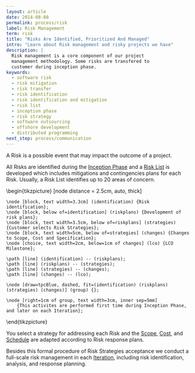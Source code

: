 ```yaml
---
layout: article
date: 2014-08-08
permalink: process/risk
label: Risk Management
term: risk
title: "Risks Are Identified, Prioritized And Managed"
intro: "Learn about Risk management and risky projects we have"
description: |
  Risk management is a core component of our project
  management methodology. Some risks are transfered to
  customer during inception phase.
keywords:
  - software risk
  - risk mitigation
  - risk transfer
  - risk identification
  - risk identification and mitigation
  - risk list
  - inception phase
  - risk strategy
  - software outsourcing
  - offshore development
  - distributed programming
next_step: process/communication
---
```


A Risk is a possible event that may impact the outcome of a project.

All Risks are identified during the [Inception Phase](/process/time/inception) and a [Risk
List](/process/risk/risklist) is developed which includes mitigations and contingencies plans for
each Risk. Usually, a Risk List identifies up to 20 areas of concern.

<tikz>
\begin{tikzpicture}
    [node distance = 2.5cm,
    auto, thick]

    \node [block, text width=3.3cm] (identification) {Risk identification};
    \node [block, below of=identification] (riskplans) {Development of risk plans};
    \node [block, text width=3.5cm, below of=riskplans] (strategies) {Customer selects Risk Strategies};
    \node [block, text width=5cm, below of=strategies] (changes) {Changes to Scope, Cost and Specification};
    \node [choice, text width=2cm, below=1cm of changes] (lco) {LCO Milestone};

    \path [line] (identification) -- (riskplans);
    \path [line] (riskplans) -- (strategies);
    \path [line] (strategies) -- (changes);
    \path [line] (changes) -- (lco);

    \node [draw=tpcBlue, dashed, fit=(identification) (riskplans) (strategies) (changes)] (group) {};

    \node [right=1cm of group, text width=3cm, inner sep=5mm]
        {This activites are performed first time during Inception Phase, and later on each Iteration};
\end{tikzpicture}
    </tikz>

You select a strategy for addressing each Risk and the [Scope](/process/scope),
[Cost](/process/cost), and [Schedule](/process/time/schedule) are adapted according to Risk response plans.

Besides this formal procedure of Risk Strategies acceptance we conduct a full-scale risk management
in each [Iteration](/process/time/iteration), including risk identification, analysis, and response planning.

